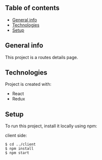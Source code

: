 ## Table of contents
* [General info](#general-info)
* [Technologies](#technologies)
* [Setup](#setup)

## General info
This project is a routes details page.
	
## Technologies
Project is created with:
* React
* Redux
	
## Setup
To run this project, install it locally using npm:

client side:
```
$ cd ../client
$ npm install
$ npm start
```
